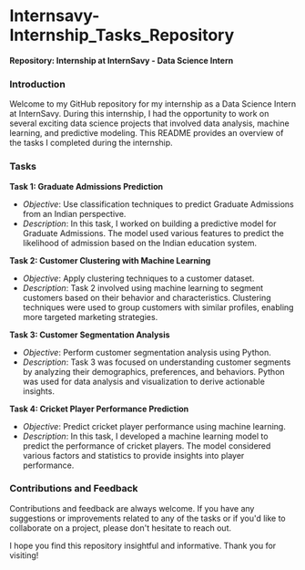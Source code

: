 # Internsavy-Internship_Tasks_Repository

**Repository: Internship at InternSavy - Data Science Intern**

### Introduction

Welcome to my GitHub repository for my internship as a Data Science Intern at InternSavy. During this internship, I had the opportunity to work on several exciting data science projects that involved data analysis, machine learning, and predictive modeling. This README provides an overview of the tasks I completed during the internship.

### Tasks

**Task 1: Graduate Admissions Prediction**
- *Objective*: Use classification techniques to predict Graduate Admissions from an Indian perspective.
- *Description*: In this task, I worked on building a predictive model for Graduate Admissions. The model used various features to predict the likelihood of admission based on the Indian education system.

**Task 2: Customer Clustering with Machine Learning**
- *Objective*: Apply clustering techniques to a customer dataset.
- *Description*: Task 2 involved using machine learning to segment customers based on their behavior and characteristics. Clustering techniques were used to group customers with similar profiles, enabling more targeted marketing strategies.

**Task 3: Customer Segmentation Analysis**
- *Objective*: Perform customer segmentation analysis using Python.
- *Description*: Task 3 was focused on understanding customer segments by analyzing their demographics, preferences, and behaviors. Python was used for data analysis and visualization to derive actionable insights.

**Task 4: Cricket Player Performance Prediction**
- *Objective*: Predict cricket player performance using machine learning.
- *Description*: In this task, I developed a machine learning model to predict the performance of cricket players. The model considered various factors and statistics to provide insights into player performance.


### Contributions and Feedback

Contributions and feedback are always welcome. If you have any suggestions or improvements related to any of the tasks or if you'd like to collaborate on a project, please don't hesitate to reach out.


I hope you find this repository insightful and informative. Thank you for visiting!
